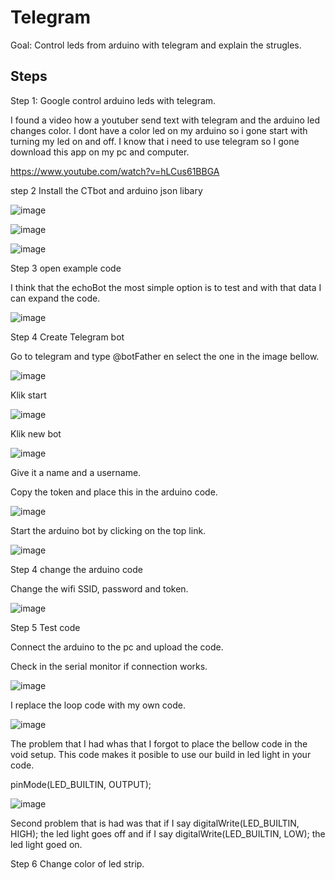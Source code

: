 # Telegram
Goal: Control leds from arduino with telegram and explain the strugles.


## Steps
Step 1: Google control arduino leds with telegram.

I found a video how a youtuber send text with telegram and the arduino led changes color. I dont have a color led on my arduino so i gone start with turning my led on and off. I know that i need to use telegram so I gone download this app on my pc and computer.

https://www.youtube.com/watch?v=hLCus61BBGA

step 2 Install the CTbot and arduino json libary

![image](https://user-images.githubusercontent.com/29665951/137124990-910f64f2-0bc7-4a07-a042-888aa5abcad7.png)

![image](https://user-images.githubusercontent.com/29665951/137125275-82ab690a-2bd7-4cbd-8547-e4bc2ccdbe46.png)

![image](https://user-images.githubusercontent.com/29665951/137125450-d387ed06-d1c3-4b4e-ada8-9823d8db3668.png)

Step 3 open example code 

I think that the echoBot the most simple option is to test and with that data I can expand the code.

![image](https://user-images.githubusercontent.com/29665951/137125764-4d72b013-0e88-4370-97ef-5634d7609fd7.png)

Step 4 Create Telegram bot

Go to telegram and type @botFather en select the one in the image bellow.

![image](https://user-images.githubusercontent.com/29665951/137126659-b947fa3c-cca9-4ccf-92a4-6566ed30c8a2.png)

Klik start

![image](https://user-images.githubusercontent.com/29665951/137126884-22f3836e-f7a7-4092-b5ea-362d0a9b1066.png)

Klik new bot

![image](https://user-images.githubusercontent.com/29665951/137126932-836cc08a-47d9-4d1c-9ee8-0e465d4f2dd9.png)

Give it a name and a username.

Copy the token and place this in the arduino code.

![image](https://user-images.githubusercontent.com/29665951/137127528-a14ca39a-6194-4ec3-a656-be29076b40b7.png)

Start the arduino bot by clicking on the top link.

![image](https://user-images.githubusercontent.com/29665951/137128318-8e07667f-971a-4abf-ad9c-2e0c0c845bdf.png)


Step 4 change the arduino code

Change the wifi SSID, password and token.

![image](https://user-images.githubusercontent.com/29665951/137127889-ae7478ff-a70d-4ee1-bf68-94fbf1fc3698.png)

Step 5 Test code

Connect the arduino to the pc and upload the code.

Check in the serial monitor if connection works. 

![image](https://user-images.githubusercontent.com/29665951/137128856-ef9c0b66-cac7-4c63-a14f-9ed5c3bebe73.png)

I replace the loop code with my own code.

![image](https://user-images.githubusercontent.com/29665951/137133975-35bc07a5-a7e3-40de-8954-74b5c4b6ba3a.png)



The problem that I had whas that I forgot to place the bellow code in the void setup. This code makes it posible to use our build in led light in your code. 

pinMode(LED_BUILTIN, OUTPUT);

![image](https://user-images.githubusercontent.com/29665951/137134104-f33ca9c2-17db-4f82-bf8c-09cf1781c8b2.png)


Second problem that is had was that if I say digitalWrite(LED_BUILTIN, HIGH); the led light goes off and if I say digitalWrite(LED_BUILTIN, LOW); the led light goed on.

Step 6 Change color of led strip.




